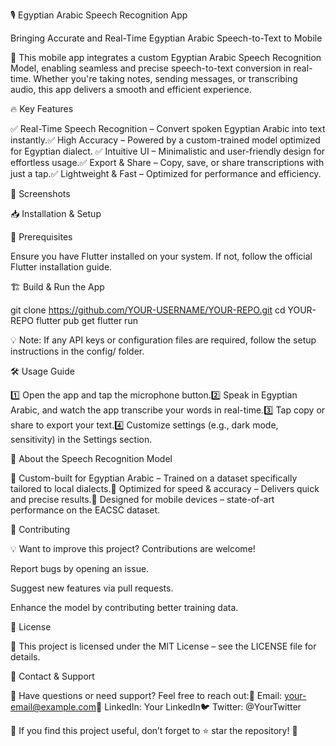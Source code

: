 🎙️ Egyptian Arabic Speech Recognition App

Bringing Accurate and Real-Time Egyptian Arabic Speech-to-Text to Mobile

🚀 This mobile app integrates a custom Egyptian Arabic Speech Recognition Model, enabling seamless and precise speech-to-text conversion in real-time. Whether you're taking notes, sending messages, or transcribing audio, this app delivers a smooth and efficient experience.

🔥 Key Features

✅ Real-Time Speech Recognition – Convert spoken Egyptian Arabic into text instantly.✅ High Accuracy – Powered by a custom-trained model optimized for Egyptian dialect. ✅ Intuitive UI – Minimalistic and user-friendly design for effortless usage.✅ Export & Share – Copy, save, or share transcriptions with just a tap.✅ Lightweight & Fast – Optimized for performance and efficiency.

📸 Screenshots

📥 Installation & Setup

🔧 Prerequisites

Ensure you have Flutter installed on your system. If not, follow the official Flutter installation guide.

🏗️ Build & Run the App

git clone https://github.com/YOUR-USERNAME/YOUR-REPO.git
cd YOUR-REPO
flutter pub get
flutter run

💡 Note: If any API keys or configuration files are required, follow the setup instructions in the config/ folder.

🛠️ Usage Guide

1️⃣ Open the app and tap the microphone button.2️⃣ Speak in Egyptian Arabic, and watch the app transcribe your words in real-time.3️⃣ Tap copy or share to export your text.4️⃣ Customize settings (e.g., dark mode, sensitivity) in the Settings section.

🧠 About the Speech Recognition Model

🔹 Custom-built for Egyptian Arabic – Trained on a dataset specifically tailored to local dialects.🔹 Optimized for speed & accuracy – Delivers quick and precise results.🔹 Designed for mobile devices – state-of-art performance on the EACSC dataset.

🤝 Contributing

💡 Want to improve this project? Contributions are welcome!

Report bugs by opening an issue.

Suggest new features via pull requests.

Enhance the model by contributing better training data.

📜 License

📝 This project is licensed under the MIT License – see the LICENSE file for details.

📩 Contact & Support

💬 Have questions or need support? Feel free to reach out:📧 Email: your-email@example.com🔗 LinkedIn: Your LinkedIn🐦 Twitter: @YourTwitter

🌟 If you find this project useful, don’t forget to ⭐ star the repository! 🚀
